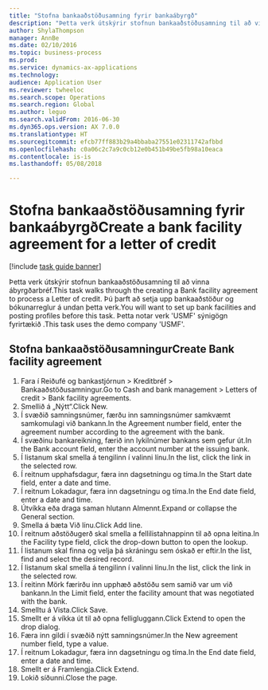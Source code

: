 ```yaml
--- 
title: "Stofna bankaaðstöðusamning fyrir bankaábyrgð"
description: "Þetta verk útskýrir stofnun bankaaðstöðusamning til að vinna ábyrgðarbréf."
author: ShylaThompson
manager: AnnBe
ms.date: 02/10/2016
ms.topic: business-process
ms.prod: 
ms.service: dynamics-ax-applications
ms.technology: 
audience: Application User
ms.reviewer: twheeloc
ms.search.scope: Operations
ms.search.region: Global
ms.author: leguo
ms.search.validFrom: 2016-06-30
ms.dyn365.ops.version: AX 7.0.0
ms.translationtype: HT
ms.sourcegitcommit: efcb77ff883b29a4bbaba27551e02311742afbbd
ms.openlocfilehash: c0a06c2c7a9c0cb12e0b451b49be5fb98a10eaca
ms.contentlocale: is-is
ms.lasthandoff: 05/08/2018

---
```

# <a name="create-a-bank-facility-agreement-for-a-letter-of-credit"></a><span data-ttu-id="8c007-103">Stofna bankaaðstöðusamning fyrir bankaábyrgð</span><span class="sxs-lookup"><span data-stu-id="8c007-103">Create a bank facility agreement for a letter of credit</span></span>

[!include [task guide banner](../../includes/task-guide-banner.md)]

<span data-ttu-id="8c007-104">Þetta verk útskýrir stofnun bankaaðstöðusamning til að vinna ábyrgðarbréf.</span><span class="sxs-lookup"><span data-stu-id="8c007-104">This task walks through the creating a Bank facility agreement to process a Letter of credit.</span></span> <span data-ttu-id="8c007-105">Þú þarft að setja upp bankaaðstöður og bókunarreglur á undan þetta verk.</span><span class="sxs-lookup"><span data-stu-id="8c007-105">You will want to set up bank facilities and posting profiles before this task.</span></span>  <span data-ttu-id="8c007-106">Þetta notar verk 'USMF' sýnigögn fyrirtækið .</span><span class="sxs-lookup"><span data-stu-id="8c007-106">This task uses the demo company 'USMF'.</span></span>  


## <a name="create-bank-facility-agreement"></a><span data-ttu-id="8c007-107">Stofna bankaaðstöðusamningur</span><span class="sxs-lookup"><span data-stu-id="8c007-107">Create Bank facility agreement</span></span>
1. <span data-ttu-id="8c007-108">Fara í Reiðufé og bankastjórnun > Kreditbréf > Bankaaðstöðusamningur.</span><span class="sxs-lookup"><span data-stu-id="8c007-108">Go to Cash and bank management > Letters of credit > Bank facility agreements.</span></span>
2. <span data-ttu-id="8c007-109">Smellið á „Nýtt“.</span><span class="sxs-lookup"><span data-stu-id="8c007-109">Click New.</span></span>
3. <span data-ttu-id="8c007-110">Í svæðið samningsnúmer, færðu inn samningsnúmer samkvæmt samkomulagi við bankann.</span><span class="sxs-lookup"><span data-stu-id="8c007-110">In the Agreement number field, enter the agreement number according to the agreement with the bank.</span></span>
4. <span data-ttu-id="8c007-111">Í svæðinu bankareikning, færið inn lykilnúmer bankans sem gefur út.</span><span class="sxs-lookup"><span data-stu-id="8c007-111">In the Bank account field, enter the account number at the issuing bank.</span></span>
5. <span data-ttu-id="8c007-112">Í listanum skal smella á tengilinn í valinni línu.</span><span class="sxs-lookup"><span data-stu-id="8c007-112">In the list, click the link in the selected row.</span></span>
6. <span data-ttu-id="8c007-113">Í reitnum upphafsdagur, færa inn dagsetningu og tíma.</span><span class="sxs-lookup"><span data-stu-id="8c007-113">In the Start date field, enter a date and time.</span></span>
7. <span data-ttu-id="8c007-114">Í reitnum Lokadagur, færa inn dagsetningu og tíma.</span><span class="sxs-lookup"><span data-stu-id="8c007-114">In the End date field, enter a date and time.</span></span>
8. <span data-ttu-id="8c007-115">Útvíkka eða draga saman hlutann Almennt.</span><span class="sxs-lookup"><span data-stu-id="8c007-115">Expand or collapse the General section.</span></span>
9. <span data-ttu-id="8c007-116">Smella á bæta Við línu.</span><span class="sxs-lookup"><span data-stu-id="8c007-116">Click Add line.</span></span>
10. <span data-ttu-id="8c007-117">Í reitnum aðstöðugerð skal smella a fellilistahnappinn til að opna leitina.</span><span class="sxs-lookup"><span data-stu-id="8c007-117">In the Facility type field, click the drop-down button to open the lookup.</span></span>
11. <span data-ttu-id="8c007-118">Í listanum skal finna og velja þá skráningu sem óskað er eftir.</span><span class="sxs-lookup"><span data-stu-id="8c007-118">In the list, find and select the desired record.</span></span>
12. <span data-ttu-id="8c007-119">Í listanum skal smella á tengilinn í valinni línu.</span><span class="sxs-lookup"><span data-stu-id="8c007-119">In the list, click the link in the selected row.</span></span>
13. <span data-ttu-id="8c007-120">Í reitinn Mörk færirðu inn upphæð aðstöðu sem samið var um við bankann.</span><span class="sxs-lookup"><span data-stu-id="8c007-120">In the Limit field, enter the facility amount that was negotiated with the bank.</span></span>
14. <span data-ttu-id="8c007-121">Smelltu á Vista.</span><span class="sxs-lookup"><span data-stu-id="8c007-121">Click Save.</span></span>
15. <span data-ttu-id="8c007-122">Smellt er á víkka út til að opna felligluggann.</span><span class="sxs-lookup"><span data-stu-id="8c007-122">Click Extend to open the drop dialog.</span></span>
16. <span data-ttu-id="8c007-123">Færa inn gildi í svæðið nýtt samningsnúmer.</span><span class="sxs-lookup"><span data-stu-id="8c007-123">In the New agreement number field, type a value.</span></span>
17. <span data-ttu-id="8c007-124">Í reitnum Lokadagur, færa inn dagsetningu og tíma.</span><span class="sxs-lookup"><span data-stu-id="8c007-124">In the End date field, enter a date and time.</span></span>
18. <span data-ttu-id="8c007-125">Smellt er á Framlengja.</span><span class="sxs-lookup"><span data-stu-id="8c007-125">Click Extend.</span></span>
19. <span data-ttu-id="8c007-126">Lokið síðunni.</span><span class="sxs-lookup"><span data-stu-id="8c007-126">Close the page.</span></span>


